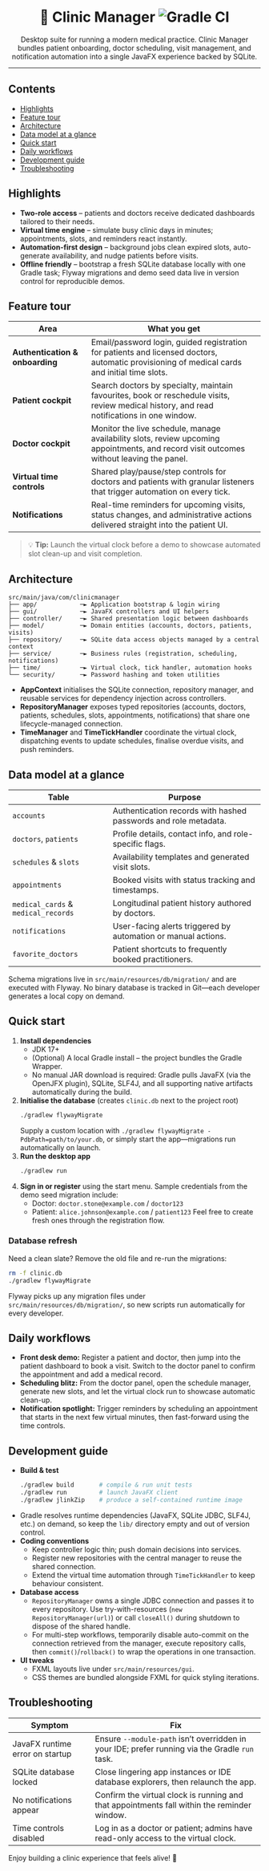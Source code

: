 <div align="center">

# 🏥 Clinic Manager ![Gradle CI](https://github.com/YanchikFox/ClinicManager/actions/workflows/gradle-ci.yml/badge.svg)

Desktop suite for running a modern medical practice. Clinic Manager bundles patient onboarding, doctor scheduling, visit management, and notification automation into a single JavaFX experience backed by SQLite.

</div>

---

## Contents
- [Highlights](#highlights)
- [Feature tour](#feature-tour)
- [Architecture](#architecture)
- [Data model at a glance](#data-model-at-a-glance)
- [Quick start](#quick-start)
- [Daily workflows](#daily-workflows)
- [Development guide](#development-guide)
- [Troubleshooting](#troubleshooting)

## Highlights
- **Two-role access** – patients and doctors receive dedicated dashboards tailored to their needs.
- **Virtual time engine** – simulate busy clinic days in minutes; appointments, slots, and reminders react instantly.
- **Automation-first design** – background jobs clean expired slots, auto-generate availability, and nudge patients before visits.
- **Offline friendly** – bootstrap a fresh SQLite database locally with one Gradle task; Flyway migrations and demo seed data live in version control for reproducible demos.

## Feature tour
| Area | What you get |
| --- | --- |
| **Authentication & onboarding** | Email/password login, guided registration for patients and licensed doctors, automatic provisioning of medical cards and initial time slots. |
| **Patient cockpit** | Search doctors by specialty, maintain favourites, book or reschedule visits, review medical history, and read notifications in one window. |
| **Doctor cockpit** | Monitor the live schedule, manage availability slots, review upcoming appointments, and record visit outcomes without leaving the panel. |
| **Virtual time controls** | Shared play/pause/step controls for doctors and patients with granular listeners that trigger automation on every tick. |
| **Notifications** | Real-time reminders for upcoming visits, status changes, and administrative actions delivered straight into the patient UI. |

> 💡 **Tip:** Launch the virtual clock before a demo to showcase automated slot clean-up and visit completion.

## Architecture
```
src/main/java/com/clinicmanager
├── app/            ─► Application bootstrap & login wiring
├── gui/            ─► JavaFX controllers and UI helpers
├── controller/     ─► Shared presentation logic between dashboards
├── model/          ─► Domain entities (accounts, doctors, patients, visits)
├── repository/     ─► SQLite data access objects managed by a central context
├── service/        ─► Business rules (registration, scheduling, notifications)
├── time/           ─► Virtual clock, tick handler, automation hooks
└── security/       ─► Password hashing and token utilities
```
- **AppContext** initialises the SQLite connection, repository manager, and reusable services for dependency injection across controllers.
- **RepositoryManager** exposes typed repositories (accounts, doctors, patients, schedules, slots, appointments, notifications) that share one lifecycle-managed connection.
- **TimeManager** and **TimeTickHandler** coordinate the virtual clock, dispatching events to update schedules, finalise overdue visits, and push reminders.

## Data model at a glance
| Table | Purpose |
| --- | --- |
| `accounts` | Authentication records with hashed passwords and role metadata. |
| `doctors`, `patients` | Profile details, contact info, and role-specific flags. |
| `schedules` & `slots` | Availability templates and generated visit slots. |
| `appointments` | Booked visits with status tracking and timestamps. |
| `medical_cards` & `medical_records` | Longitudinal patient history authored by doctors. |
| `notifications` | User-facing alerts triggered by automation or manual actions. |
| `favorite_doctors` | Patient shortcuts to frequently booked practitioners. |

Schema migrations live in `src/main/resources/db/migration/` and are executed with Flyway. No binary database is tracked in Git—each developer generates a local copy on demand.

## Quick start
1. **Install dependencies**
   - JDK 17+
   - (Optional) A local Gradle install – the project bundles the Gradle Wrapper.
   - No manual JAR download is required: Gradle pulls JavaFX (via the OpenJFX plugin), SQLite, SLF4J, and all supporting native
     artifacts automatically during the build.
2. **Initialise the database** (creates `clinic.db` next to the project root)
   ```bash
   ./gradlew flywayMigrate
   ```
   Supply a custom location with `./gradlew flywayMigrate -PdbPath=path/to/your.db`, or simply start the app—migrations run automatically on launch.
3. **Run the desktop app**
   ```bash
   ./gradlew run
   ```
4. **Sign in or register** using the start menu. Sample credentials from the demo seed migration include:
   - Doctor: `doctor.stone@example.com` / `doctor123`
   - Patient: `alice.johnson@example.com` / `patient123`
   Feel free to create fresh ones through the registration flow.

### Database refresh
Need a clean slate? Remove the old file and re-run the migrations:
```bash
rm -f clinic.db
./gradlew flywayMigrate
```
Flyway picks up any migration files under `src/main/resources/db/migration/`, so new scripts run automatically for every developer.

## Daily workflows
- **Front desk demo:** Register a patient and doctor, then jump into the patient dashboard to book a visit. Switch to the doctor panel to confirm the appointment and add a medical record.
- **Scheduling blitz:** From the doctor panel, open the schedule manager, generate new slots, and let the virtual clock run to showcase automatic clean-up.
- **Notification spotlight:** Trigger reminders by scheduling an appointment that starts in the next few virtual minutes, then fast-forward using the time controls.

## Development guide
- **Build & test**
  ```bash
  ./gradlew build       # compile & run unit tests
  ./gradlew run         # launch JavaFX client
  ./gradlew jlinkZip    # produce a self-contained runtime image
  ```
- Gradle resolves runtime dependencies (JavaFX, SQLite JDBC, SLF4J, etc.) on demand, so keep the `lib/` directory empty and out
  of version control.
- **Coding conventions**
  - Keep controller logic thin; push domain decisions into services.
  - Register new repositories with the central manager to reuse the shared connection.
  - Extend the virtual time automation through `TimeTickHandler` to keep behaviour consistent.
- **Database access**
  - `RepositoryManager` owns a single JDBC connection and passes it to every repository.
    Use try-with-resources (`new RepositoryManager(url)`) or call `closeAll()` during
    shutdown to dispose of the shared handle.
  - For multi-step workflows, temporarily disable auto-commit on the connection retrieved
    from the manager, execute repository calls, then `commit()`/`rollback()` to wrap the
    operations in one transaction.
- **UI tweaks**
  - FXML layouts live under `src/main/resources/gui`.
  - CSS themes are bundled alongside FXML for quick styling iterations.

## Troubleshooting
| Symptom | Fix |
| --- | --- |
| JavaFX runtime error on startup | Ensure `--module-path` isn’t overridden in your IDE; prefer running via the Gradle `run` task. |
| SQLite database locked | Close lingering app instances or IDE database explorers, then relaunch the app. |
| No notifications appear | Confirm the virtual clock is running and that appointments fall within the reminder window. |
| Time controls disabled | Log in as a doctor or patient; admins have read-only access to the virtual clock. |

Enjoy building a clinic experience that feels alive! 🚀
